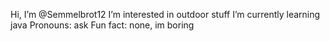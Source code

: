 Hi, I’m @Semmelbrot12
I’m interested in outdoor stuff
I’m currently learning java
Pronouns: ask
Fun fact: none, im boring

